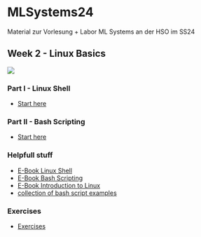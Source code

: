 # MLSystems24
Material zur Vorlesung + Labor ML Systems an der HSO im SS24

## Week 2 - Linux Basics
<img src="https://image.slidesharecdn.com/whylinux-090425042333-phpapp01/75/why-linux-2-2048.jpg?cb=1669158512">

### Part I - Linux Shell
* [Start here](https://github.com/keuperj/MLSystems24/blob/main/week_2/01_Working_with_the_Linux_Shell/00_Intro.md)

### Part II - Bash Scripting
* [Start here](https://github.com/keuperj/MLSystems24/blob/main/week_2/02_Intro_to_Bash_Scripting/001-introduction-to-bash.md)

### Helpfull stuff
* [E-Book Linux Shell](https://elearning.hs-offenburg.de/moodle/pluginfile.php/793425/mod_resource/content/1/TenStepsToLinuxSurvival.pdf)
* [E-Book Bash Scripting](https://elearning.hs-offenburg.de/moodle/pluginfile.php/793426/mod_resource/content/1/introduction-to-bash-scripting-light.pdf)
* [E-Book Introduction to Linux](https://tldp.org/LDP/intro-linux/intro-linux.pdf)
* [collection of bash script examples](https://github.com/ruanyf/simple-bash-scripts)

### Exercises
* [Exercises](https://github.com/keuperj/MLSystems24/blob/main/week_2/exercises.md)
